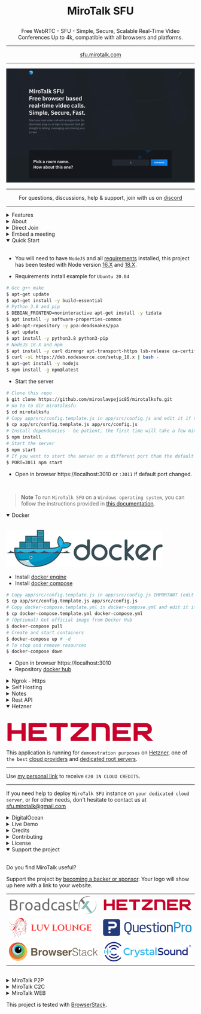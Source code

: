 # <p align="center">MiroTalk SFU</p>

<p align="center">Free WebRTC - SFU - Simple, Secure, Scalable Real-Time Video Conferences Up to 4k, compatible with all browsers and platforms.</p>

<hr />

<p align="center">
    <a href="https://sfu.mirotalk.com/">sfu.mirotalk.com</a>
</p>

<hr />

<p align="center">
    <a href="https://sfu.mirotalk.com/">
        <img src="public/images/mirotalksfu-header.gif">
    </a>
</p>

<hr />

<p align="center">
    For questions, discussions, help & support, join with us on <a href="https://discord.gg/rgGYfeYW3N">discord</a>
</p>

<hr />

<details>
<summary>Features</summary>

<br/>

-   Is `100% Free` - `Open Source` - `Self Hosted` and [PWA](https://en.wikipedia.org/wiki/Progressive_web_application)!
-   No download, plug-in or login required, entirely browser-based.
-   Unlimited number of conference rooms, without call time limitation.
-   Desktop and Mobile compatible.
-   Translated in 133 languages.
-   Optimized Room URL Sharing for mobile.
-   Possibility to Password protect the Room for the meeting.
-   Lobby mode lets you protect your meeting by only allowing people to enter after a formal approval by a moderator.
-   Webcam Streaming up to 4K quality (Front - Rear for mobile).
-   Echo cancellation and noise suppression that makes your audio crystal clear.
-   Screen Sharing to present documents, slides, and more ...
-   File Sharing (with drag-and-drop), share any files to your participants in the room.
-   Take a snapshot from the video frame(screen/cam) to save it as an image on your device.
-   Chat with Emoji Picker to show you feeling, private messages, Markdown support, possibility to Save the conversations, and many more.
-   ChatGPT (openAI), designed to answer users' questions, provide relevant information, and connect them with relevant resources.
-   Speech recognition, execute the app features simply with your voice.
-   Push to talk, like a walkie-talkie.
-   Advance collaborative whiteboard for the teachers.
-   Select Microphone - Speaker and Video source.
-   Recording your Screen, Audio, or Video.
-   Share any YouTube video in real-time to your participants.
-   Share any mp4, webm, ogg video in real-time to your participants with possibility to download it.
-   Full-Screen Mode on mouse click on the Video element, Zoom In/Out on video mouse wheel.
-   Possibility to Change UI Themes.
-   Possibility to protect your Host with username and password (default disabled).
-   Supports [REST API](app/api/README.md) (Application Programming Interface).
-   [Slack](https://api.slack.com/apps/) API integration.
-   [Sentry](https://sentry.io/) for error reporting.

</details>

<details>
<summary>About</summary>

-   [Presentation](https://www.canva.com/design/DAE693uLOIU/view)

-   [Video](https://www.youtube.com/watch?v=_IVn2aINYww)

</details>

<details>
<summary>Direct Join</summary>

<br/>

-   You can `join` directly to `room` by going to
-   https://sfu.mirotalk.com/join?room=test&password=0&name=mirotalksfu&audio=0&video=0&screen=0&notify=0

    | Params   | Type           | Description     |
    | -------- | -------------- | --------------- |
    | room     | string         | room Id         |
    | password | string/boolean | room password   |
    | name     | string         | user name       |
    | audio    | boolean        | audio stream    |
    | video    | boolean        | video stream    |
    | screen   | boolean        | screen stream   |
    | notify   | boolean        | welcome message |

> **Note**

When [host protection is enabled](https://github.com/miroslavpejic85/mirotalksfu/commit/ab21686e9ad4b75e14c3ee020141d61b33111dde#commitcomment-62398736), the URL format for direct room access after authentication should be as follows:

-   https://sfu.mirotalk.com/?room=test

After host authentication, participants can join the room using any of the following URL formats:

-   https://sfu.mirotalk.com/join/test
-   https://sfu.mirotalk.com/join/?room=test
-   https://sfu.mirotalk.com/join/?room=test&password=0&name=mirotalksfu&audio=1&video=1&screen=0&notify=0

</details>

<details>
<summary>Embed a meeting</summary>

<br/>

Embedding a meeting into a service or app using an iframe.

```html
<iframe
    allow="camera; microphone; display-capture; fullscreen; clipboard-read; clipboard-write; autoplay"
    src="https://sfu.mirotalk.com/newroom"
    style="height: 100vh; width: 100vw; border: 0px;"
></iframe>
```

</details>

<details open>
<summary>Quick Start</summary>

<br/>

-   You will need to have `NodeJS` and all [requirements](https://mediasoup.org/documentation/v3/mediasoup/installation/#requirements) installed, this project has been tested with Node version [16.X](https://nodejs.org/en/blog/release/v16.15.1/) and [18.X](https://nodejs.org/en/blog/release/v18.16.0).

-   Requirements install example for `Ubuntu 20.04`

```bash
# Gcc g++ make
$ apt-get update
$ apt-get install -y build-essential
# Python 3.8 and pip
$ DEBIAN_FRONTEND=noninteractive apt-get install -y tzdata
$ apt install -y software-properties-common
$ add-apt-repository -y ppa:deadsnakes/ppa
$ apt update
$ apt install -y python3.8 python3-pip
# NodeJS 18.X and npm
$ apt install -y curl dirmngr apt-transport-https lsb-release ca-certificates
$ curl -sL https://deb.nodesource.com/setup_18.x | bash -
$ apt-get install -y nodejs
$ npm install -g npm@latest
```

-   Start the server

```bash
# Clone this repo
$ git clone https://github.com/miroslavpejic85/mirotalksfu.git
# Go to to dir mirotalksfu
$ cd mirotalksfu
# Copy app/src/config.template.js in app/src/config.js and edit it if needed
$ cp app/src/config.template.js app/src/config.js
# Install dependencies - be patient, the first time will take a few minutes, in the meantime have a good coffee ;)
$ npm install
# Start the server
$ npm start
# If you want to start the server on a different port than the default use an env var
$ PORT=3011 npm start
```

-   Open in browser https://localhost:3010 or `:3011` if default port changed.

<br/>

> **Note**
> To run `MiroTalk SFU` on a `Windows operating system`, you can follow the instructions provided in [this documentation](https://github.com/miroslavpejic85/mirotalksfu/issues/99#issuecomment-1586073853).

</details>

<details open>
<summary>Docker</summary>

<br/>

![docker](public/images/docker.png)

-   Install [docker engine](https://docs.docker.com/engine/install/)
-   Install [docker compose](https://docs.docker.com/compose/install/)

```bash
# Copy app/src/config.template.js in app/src/config.js IMPORTANT (edit it according to your needs)
$ cp app/src/config.template.js app/src/config.js
# Copy docker-compose.template.yml in docker-compose.yml and edit it if needed
$ cp docker-compose.template.yml docker-compose.yml
# (Optional) Get official image from Docker Hub
$ docker-compose pull
# Create and start containers
$ docker-compose up # -d
# To stop and remove resources
$ docker-compose down
```

-   Open in browser https://localhost:3010
-   Repository [docker hub](https://hub.docker.com/r/mirotalk/sfu)

</details>

<details>
<summary>Ngrok - Https</summary>

<br/>

You can start videoconferencing directly from your Local PC, and be reachable from any device outside your network, simply by following [these documentation](docs/ngrok.md).

</details>

<details>
<summary>Self Hosting</summary>

<br/>

To `Self-Host MiroTalk SFU` on `Your` dedicated `Server`, read [this documentation](docs/self-hosting.md).

</details>

<details>
<summary>Notes</summary>

<br/>

-   Run the project on a `Linux or Mac` system as the `mediasoup` installation could have issues on `Windows`.

</details>

<details>
<summary>Rest API</summary>

<br/>

-   The API documentation uses [swagger](https://swagger.io/) at https://localhost:3010/api/v1/docs or check it on live [here](https://sfu.mirotalk.com/api/v1/docs).

```bash
# The response will give you a entrypoint / Room URL for your meeting.
$ curl -X POST "http://localhost:3010/api/v1/meeting" -H "authorization: mirotalksfu_default_secret" -H "Content-Type: application/json"
$ curl -X POST "https://sfu.mirotalk.com/api/v1/meeting" -H "authorization: mirotalksfu_default_secret" -H "Content-Type: application/json"
# The response will give you a entrypoint / URL for the direct join to the meeting.
$ curl -X POST "http://localhost:3010/api/v1/join" -H "authorization: mirotalksfu_default_secret" -H "Content-Type: application/json" --data '{"room":"test","password":"false","name":"mirotalksfu","audio":"false","video":"false","screen":"false","notify":"false"}'
$ curl -X POST "https://sfu.mirotalk.com/api/v1/join" -H "authorization: mirotalksfu_default_secret" -H "Content-Type: application/json" --data '{"room":"test","password":"false","name":"mirotalksfu","audio":"false","video":"false","screen":"false","notify":"false"}'
```

</details>

<details open>
<summary>Hetzner</summary>

<br/>

[![Hetzner](public/sponsors/Hetzner.png)](https://hetzner.cloud/?ref=XdRifCzCK3bn)

This application is running for `demonstration purposes` on [Hetzner](https://www.hetzner.com/), one of `the best` [cloud providers](https://www.hetzner.com/cloud) and [dedicated root servers](https://www.hetzner.com/dedicated-rootserver).

---

Use [my personal link](https://hetzner.cloud/?ref=XdRifCzCK3bn) to receive `€⁠20 IN CLOUD CREDITS`.

---

If you need help to deploy `MiroTalk SFU` instance on `your dedicated cloud server`, or for other needs, don't hesitate to contact us at sfu.mirotalk@gmail.com

</details>

<details>
<summary>DigitalOcean</summary>

<br/>

[![DigitalOcean Referral Badge](https://web-platforms.sfo2.cdn.digitaloceanspaces.com/WWW/Badge%201.svg)](https://www.digitalocean.com/?refcode=1070207afbb1&utm_campaign=Referral_Invite&utm_medium=Referral_Program&utm_source=badge)

For personal use, you can start with a single $5 a month cloud server and scale up as needed. You can use [this link](https://m.do.co/c/1070207afbb1) to get a `$100 credit for the first 60 days`.

If you need help to deploy `MiroTalk SFU` instance on `your dedicated cloud server`, or for other needs, don't hesitate to contact us at sfu.mirotalk@gmail.com

</details>

<details>
<summary>Live Demo</summary>

<br/>

<a target="_blank" href="https://hetzner.cloud/?ref=XdRifCzCK3bn"><img src="public/sponsors/Hetzner.png" style="width: 220px;"></a>

https://sfu.mirotalk.com

[![mirotalksfu-qr](public/images/mirotalksfu-qr.png)](https://sfu.mirotalk.com/)

</details>

<details>
<summary>Credits</summary>

<br/>

-   [Davide Pacilio](https://cruip.com/demos/solid/) (html template)
-   [Dirk Vanbeveren](https://github.com/Dirvann) (sfu logic)
-   [Mediasoup](https://mediasoup.org) (sfu server)

</details>

<details>
<summary>Contributing</summary>

<br/>

-   Contributions are welcome and greatly appreciated!
-   Just run before `npm run lint`

</details>

<details>
<summary>License</summary>

<br/>

[![AGPLv3](public/images/AGPLv3.png)](LICENSE)

MiroTalk is free and can be modified and forked. But the conditions of the AGPLv3 (GNU Affero General Public License v3.0) need to be respected. In particular modifications need to be free as well and made available to the public. Get a quick overview of the license at [Choose an open source license](https://choosealicense.com/licenses/agpl-3.0/).

For a MiroTalk license under conditions other than AGPLv3, please contact us at license.mirotalk@gmail.com or [purchase directly from CodeCanyon](https://codecanyon.net/item/mirotalk-sfu-webrtc-realtime-video-conferences/40769970).

</details>

<details open>
<summary>Support the project</summary>

<br/>

Do you find MiroTalk useful?

Support the project by [becoming a backer or sponsor](https://github.com/sponsors/miroslavpejic85). Your logo will show up here with a link to your website.

|                                                                                   |                                                                                    |
| --------------------------------------------------------------------------------- | ---------------------------------------------------------------------------------- |
| [![BroadcastX](public/sponsors/BroadcastX.png)](https://broadcastx.de/)           | [![Hetzner](public/sponsors/Hetzner.png)](https://hetzner.cloud/?ref=XdRifCzCK3bn) |
| [![LuvLounge](public/sponsors/LuvLounge.png)](https://luvlounge.ca)               | [![QuestionPro](public/sponsors/QuestionPro.png)](https://www.questionpro.com)     |
| [![BrowserStack](public/sponsors/BrowserStack.png)](https://www.browserstack.com) | [![CrystalSound](public/sponsors/CrystalSound.png)](https://crystalsound.ai)       |

</details>

<br/>

<details>
<summary>MiroTalk P2P</summary>

<br/>

Try also [MiroTalk P2P](https://github.com/miroslavpejic85/mirotalk), the difference between the two projects you can found [here](https://github.com/miroslavpejic85/mirotalksfu/issues/14#issuecomment-932701999).

</details>

<details>
<summary>MiroTalk C2C</summary>

<br>

Try also [MiroTalk C2C](https://github.com/miroslavpejic85/mirotalkc2c) cam 2 cam.

</details>

<details>
<summary>MiroTalk WEB</summary>

<br>

Try also [MiroTalk WEB](https://github.com/miroslavpejic85/mirotalkwebrtc) rooms scheduler.

</details>

This project is tested with [BrowserStack](https://www.browserstack.com).
